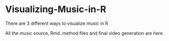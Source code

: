 # Visualizing-Music-in-R
There are 3 different ways to visualize music in R

All the music source, Rmd. method files and final video generation are here.

